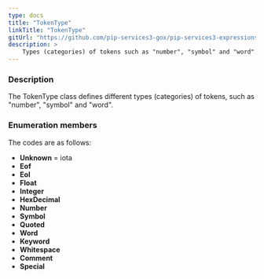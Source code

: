 ```yaml
---
type: docs
title: "TokenType"
linkTitle: "TokenType"
gitUrl: "https://github.com/pip-services3-gox/pip-services3-expressions-gox"
description: > 
    Types (categories) of tokens such as "number", "symbol" and "word".
---
```


### Description

The TokenType class defines different types (categories) of tokens, such as "number", "symbol" and "word".


### Enumeration members

The codes are as follows:

- **Unknown** = iota
- **Eof**
- **Eol**
- **Float**
- **Integer**
- **HexDecimal**
- **Number**
- **Symbol**
- **Quoted**
- **Word**
- **Keyword**
- **Whitespace**
- **Comment**
- **Special**
